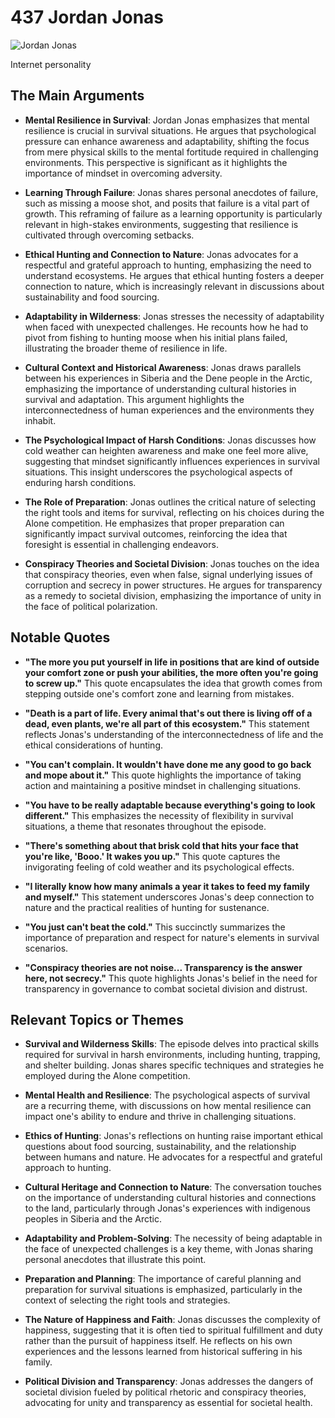 # 437 Jordan Jonas


![Jordan Jonas](https://encrypted-tbn0.gstatic.com/images?q=tbn:ANd9GcRsx3tqGPGXkpCpv08JPhroRkfY28Kq9x1xujaOa3DSeJjh85VwQYw-kHE&s=0)

Internet personality



## The Main Arguments

- **Mental Resilience in Survival**: Jordan Jonas emphasizes that mental resilience is crucial in survival situations. He argues that psychological pressure can enhance awareness and adaptability, shifting the focus from mere physical skills to the mental fortitude required in challenging environments. This perspective is significant as it highlights the importance of mindset in overcoming adversity.

- **Learning Through Failure**: Jonas shares personal anecdotes of failure, such as missing a moose shot, and posits that failure is a vital part of growth. This reframing of failure as a learning opportunity is particularly relevant in high-stakes environments, suggesting that resilience is cultivated through overcoming setbacks.

- **Ethical Hunting and Connection to Nature**: Jonas advocates for a respectful and grateful approach to hunting, emphasizing the need to understand ecosystems. He argues that ethical hunting fosters a deeper connection to nature, which is increasingly relevant in discussions about sustainability and food sourcing.

- **Adaptability in Wilderness**: Jonas stresses the necessity of adaptability when faced with unexpected challenges. He recounts how he had to pivot from fishing to hunting moose when his initial plans failed, illustrating the broader theme of resilience in life.

- **Cultural Context and Historical Awareness**: Jonas draws parallels between his experiences in Siberia and the Dene people in the Arctic, emphasizing the importance of understanding cultural histories in survival and adaptation. This argument highlights the interconnectedness of human experiences and the environments they inhabit.

- **The Psychological Impact of Harsh Conditions**: Jonas discusses how cold weather can heighten awareness and make one feel more alive, suggesting that mindset significantly influences experiences in survival situations. This insight underscores the psychological aspects of enduring harsh conditions.

- **The Role of Preparation**: Jonas outlines the critical nature of selecting the right tools and items for survival, reflecting on his choices during the Alone competition. He emphasizes that proper preparation can significantly impact survival outcomes, reinforcing the idea that foresight is essential in challenging endeavors.

- **Conspiracy Theories and Societal Division**: Jonas touches on the idea that conspiracy theories, even when false, signal underlying issues of corruption and secrecy in power structures. He argues for transparency as a remedy to societal division, emphasizing the importance of unity in the face of political polarization.

## Notable Quotes

- **"The more you put yourself in life in positions that are kind of outside your comfort zone or push your abilities, the more often you're going to screw up."**
  This quote encapsulates the idea that growth comes from stepping outside one's comfort zone and learning from mistakes.

- **"Death is a part of life. Every animal that's out there is living off of a dead, even plants, we're all part of this ecosystem."**
  This statement reflects Jonas's understanding of the interconnectedness of life and the ethical considerations of hunting.

- **"You can't complain. It wouldn't have done me any good to go back and mope about it."**
  This quote highlights the importance of taking action and maintaining a positive mindset in challenging situations.

- **"You have to be really adaptable because everything's going to look different."**
  This emphasizes the necessity of flexibility in survival situations, a theme that resonates throughout the episode.

- **"There's something about that brisk cold that hits your face that you're like, 'Booo.' It wakes you up."**
  This quote captures the invigorating feeling of cold weather and its psychological effects.

- **"I literally know how many animals a year it takes to feed my family and myself."**
  This statement underscores Jonas's deep connection to nature and the practical realities of hunting for sustenance.

- **"You just can't beat the cold."**
  This succinctly summarizes the importance of preparation and respect for nature's elements in survival scenarios.

- **"Conspiracy theories are not noise... Transparency is the answer here, not secrecy."**
  This quote highlights Jonas's belief in the need for transparency in governance to combat societal division and distrust.

## Relevant Topics or Themes

- **Survival and Wilderness Skills**: The episode delves into practical skills required for survival in harsh environments, including hunting, trapping, and shelter building. Jonas shares specific techniques and strategies he employed during the Alone competition.

- **Mental Health and Resilience**: The psychological aspects of survival are a recurring theme, with discussions on how mental resilience can impact one's ability to endure and thrive in challenging situations.

- **Ethics of Hunting**: Jonas's reflections on hunting raise important ethical questions about food sourcing, sustainability, and the relationship between humans and nature. He advocates for a respectful and grateful approach to hunting.

- **Cultural Heritage and Connection to Nature**: The conversation touches on the importance of understanding cultural histories and connections to the land, particularly through Jonas's experiences with indigenous peoples in Siberia and the Arctic.

- **Adaptability and Problem-Solving**: The necessity of being adaptable in the face of unexpected challenges is a key theme, with Jonas sharing personal anecdotes that illustrate this point.

- **Preparation and Planning**: The importance of careful planning and preparation for survival situations is emphasized, particularly in the context of selecting the right tools and strategies.

- **The Nature of Happiness and Faith**: Jonas discusses the complexity of happiness, suggesting that it is often tied to spiritual fulfillment and duty rather than the pursuit of happiness itself. He reflects on his own experiences and the lessons learned from historical suffering in his family.

- **Political Division and Transparency**: Jonas addresses the dangers of societal division fueled by political rhetoric and conspiracy theories, advocating for unity and transparency as essential for societal health.
